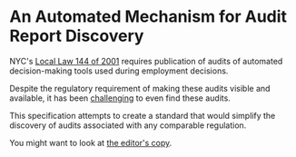 # An Automated Mechanism for Audit Report Discovery

NYC's [Local Law 144 of 2001](https://www.nyc.gov/site/dca/about/automated-employment-decision-tools.page) requires publication of audits of automated decision-making tools used during employment decisions.

Despite the regulatory requirement of making these audits visible and available, it has been [challenging](https://dl.acm.org/doi/10.1145/3715275.3732004) to even find these audits.

This specification attempts to create a standard that would simplify the discovery of audits associated with any comparable regulation.

You might want to look at [the editor's copy](https://dkg.gitlab.io/audits.json).
